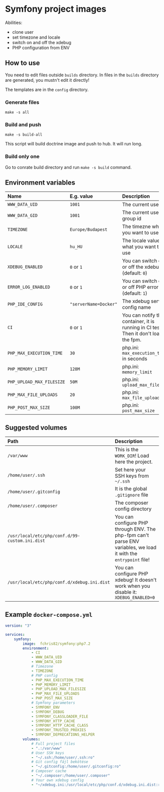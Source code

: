 Symfony project images
======================

Abilities:
- clone user
- set timezone and locale
- switch on and off the xdebug
- PHP configuration from ENV

## How to use

You need to edit files outside `builds` directory. In files in the `builds`
directory are generated, you mustn't edit it directly!

The templates are in the `config` directory.

### Generate files

    make -s all

### Build and push

    make -s build-all

This script will build doctrine image and push to hub. It will run long.

### Build only one

Go to conrate build directory and run `make -s build` command.

## Environment variables

| Name | E.g. value | Description |
|:---- |:----- |:---- |
| `WWW_DATA_UID` | `1001` | The current user id |
| `WWW_DATA_GID` | `1001` | The current user group id |
| `TIMEZONE` | `Europe/Budapest` | The timezne what you want to use |
| `LOCALE` | `hu_HU` | The locale value what you want to use |
| `XDEBUG_ENABLED` | `0` or `1` | You can switch on or off the xdebug (default: `0`) |
| `ERROR_LOG_ENABLED` | `0` or `1` | You can switch on or off PHP error log (default: `1`) |
| `PHP_IDE_CONFIG` | `"serverName=Docker"` | The xdebug server config name |
| `CI` | `0` or `1` | You can notify the container, it is running in CI test. Then it don't load the fpm. |
| `PHP_MAX_EXECUTION_TIME` | `30` | php.ini: `max_execution_time` in seconds |
| `PHP_MEMORY_LIMIT` | `128M` | php.ini: `memory_limit` |
| `PHP_UPLOAD_MAX_FILESIZE` | `50M` | php.ini: `upload_max_filesize` |
| `PHP_MAX_FILE_UPLOADS` | `20` | php.ini: `max_file_uploads` |
| `PHP_POST_MAX_SIZE` | `100M` | php.ini: `post_max_size` |
 
## Suggested volumes

| Path | Description |
|:---- |:----- |
| `/var/www` | This is the `WORK_DIR`! Load here the project. |
| `/home/user/.ssh` | Set here your SSH keys from `~/.ssh` |
| `/home/user/.gitconfig` | It is the global `.gitignore` file |
| `/home/user/.composer` | The composer config directory |
| `/usr/local/etc/php/conf.d/99-custom.ini.dist` | You can configure PHP through ENV. The php-fpm can't parse ENV variables, we load it with the `entrypoint` file! |
| `/usr/local/etc/php/conf.d/xdebug.ini.dist` | You can configure PHP xdebug! It doesn't work when you disable it: `XDEBUG_ENABLED=0` |

## Example `docker-compose.yml`

```yaml
version: "3"

services:
    symfony:
        image:  fchris82/symfony:php7.2
        environment:
            - CI
            - WWW_DATA_UID
            - WWW_DATA_GID
            # Timezone
            - TIMEZONE
            # PHP config
            - PHP_MAX_EXECUTION_TIME
            - PHP_MEMORY_LIMIT
            - PHP_UPLOAD_MAX_FILESIZE
            - PHP_MAX_FILE_UPLOADS
            - PHP_POST_MAX_SIZE
            # Symfony parameters
            - SYMFONY_ENV
            - SYMFONY_DEBUG
            - SYMFONY_CLASSLOADER_FILE
            - SYMFONY_HTTP_CACHE
            - SYMFONY_HTTP_CACHE_CLASS
            - SYMFONY_TRUSTED_PROXIES
            - SYMFONY_DEPRECATIONS_HELPER
        volumes:
            # Full project files
            - ".:/var/www"
            # User SSH keys
            - "~/.ssh:/home/user/.ssh:ro"
            # Git config fájl bekötése
            - "~/.gitconfig:/home/user/.gitconfig:ro"
            # Composer cache
            - "~/.composer:/home/user/.composer"
            # Your own xdebug config
            - "~/xdebug.ini:/usr/local/etc/php/conf.d/xdebug.ini.dist:ro"
```

